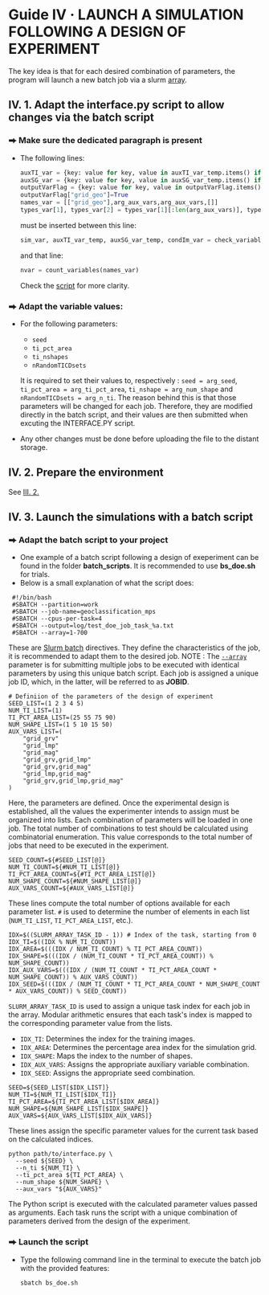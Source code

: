 # Guide IV  · LAUNCH A SIMULATION FOLLOWING A DESIGN OF EXPERIMENT
The key idea is that for each desired combination of parameters, the program will launch a new batch job via a slurm [array](https://slurm.schedmd.com/sbatch.html#OPT_array).
## IV. 1. Adapt the interface.py script to allow changes via the batch script
### ⮕ Make sure the dedicated paragraph is present
- The following lines:
  ```python
  auxTI_var = {key: value for key, value in auxTI_var_temp.items() if key in arg_aux_vars}
  auxSG_var = {key: value for key, value in auxSG_var_temp.items() if key in arg_aux_vars}
  outputVarFlag = {key: value for key, value in outputVarFlag.items() if key in arg_aux_vars}
  outputVarFlag["grid_geo"]=True
  names_var = [["grid_geo"],arg_aux_vars,arg_aux_vars,[]]
  types_var[1], types_var[2] = types_var[1][:len(arg_aux_vars)], types_var[2][:len(arg_aux_vars)]
  ```
  must be inserted between this line:
  ```python
  sim_var, auxTI_var_temp, auxSG_var_temp, condIm_var = check_variables(sim_var, auxTI_var_temp, auxSG_var_temp, condIm_var, names_var, types_var, novalue)
  ```
  and that line:
  ```python
  nvar = count_variables(names_var)
  ```
  Check the [script](https://github.com/AxMeNi/GeoclassificationMPS/blob/550f1475c31712f36b88f58970c87cfa25ba08e3/src/interface.py#L135) for more clarity.
### ⮕ Adapt the variable values:
- For the following parameters:
  - `seed`
  - `ti_pct_area`
  - `ti_nshapes`
  - `nRandomTICDsets`

   It is required to set their values to, respectively : `seed = arg_seed`, `ti_pct_area = arg_ti_pct_area`, `ti_nshape = arg_num_shape` and `nRandomTICDsets = arg_n_ti`. The reason behind this is that those parameters will be changed for each job. Therefore, they are modified directly in the batch script, and their values are then submitted when excuting the INTERFACE.PY script.
- Any other changes must be done before uploading the file to the distant storage.
## IV. 2. Prepare the environment
See [III. 2.](https://github.com/AxMeNi/GeoclassificationMPS/edit/main/Guide%20III%20%C2%B7%20Launch%20a%20simulation%20on%20a%20HPC.md#iii-2-prepare-the-environment)
## IV. 3. Launch the simulations with a batch script
### ⮕ Adapt the batch script to your project
- One example of a batch script following a design of exeperiment can be found in the folder **batch_scripts**. It is recommended to use **bs_doe.sh** for trials.
- Below is a small explanation of what the script does:
 ```batch
  #!/bin/bash
  #SBATCH --partition=work
  #SBATCH --job-name=geoclassification_mps
  #SBATCH --cpus-per-task=4
  #SBATCH --output=log/test_doe_job_task_%a.txt
  #SBATCH --array=1-700
  ```
  These are [Slurm batch](https://slurm.schedmd.com/sbatch.html) directives. They define the characteristics of the job, it is recommended to adapt them to the desired job. NOTE : The [```--array```](https://slurm.schedmd.com/sbatch.html#OPT_array) parameter is for submitting multiple jobs to be executed with identical parameters by using this unique batch script. Each job is assigned a unique job ID, which, in the latter, will be referred to as **JOBID**.
  ```batch
  # Definiion of the parameters of the design of experiment
  SEED_LIST=(1 2 3 4 5)
  NUM_TI_LIST=(1)
  TI_PCT_AREA_LIST=(25 55 75 90)
  NUM_SHAPE_LIST=(1 5 10 15 50)
  AUX_VARS_LIST=(
      "grid_grv"
      "grid_lmp"
      "grid_mag"
      "grid_grv,grid_lmp"
      "grid_grv,grid_mag"
      "grid_lmp,grid_mag"
      "grid_grv,grid_lmp,grid_mag"
  )
   ```
  Here, the parameters are defined. Once the experimental design is established, all the values the experimenter intends to assign must be organized into lists. Each combination of parameters will be loaded in one job. The total number of combinations to test should be calculated using combinatorial enumeration. This value corresponds to the total number of jobs that need to be executed in the experiment.
  ```batch
  SEED_COUNT=${#SEED_LIST[@]}
  NUM_TI_COUNT=${#NUM_TI_LIST[@]}
  TI_PCT_AREA_COUNT=${#TI_PCT_AREA_LIST[@]}
  NUM_SHAPE_COUNT=${#NUM_SHAPE_LIST[@]}
  AUX_VARS_COUNT=${#AUX_VARS_LIST[@]}
  ```
  These lines compute the total number of options available for each parameter list.
  `#` is used to determine the number of elements in each list (`NUM_TI_LIST`, `TI_PCT_AREA_LIST`, etc.).
  ```batch
  IDX=$((SLURM_ARRAY_TASK_ID - 1)) # Index of the task, starting from 0
  IDX_TI=$((IDX % NUM_TI_COUNT))
  IDX_AREA=$(((IDX / NUM_TI_COUNT) % TI_PCT_AREA_COUNT))
  IDX_SHAPE=$(((IDX / (NUM_TI_COUNT * TI_PCT_AREA_COUNT)) % NUM_SHAPE_COUNT))
  IDX_AUX_VARS=$(((IDX / (NUM_TI_COUNT * TI_PCT_AREA_COUNT * NUM_SHAPE_COUNT)) % AUX_VARS_COUNT))
  IDX_SEED=$(((IDX / (NUM_TI_COUNT * TI_PCT_AREA_COUNT * NUM_SHAPE_COUNT * AUX_VARS_COUNT)) % SEED_COUNT))
  ```
  `SLURM_ARRAY_TASK_ID` is used to assign a unique task index for each job in the array.
Modular arithmetic ensures that each task's index is mapped to the corresponding parameter value from the lists.
  - `IDX_TI`: Determines the index for the training images.
  - `IDX_AREA`: Determines the percentage area index for the simulation grid.
  - `IDX_SHAPE`: Maps the index to the number of shapes.
  - `IDX_AUX_VARS`: Assigns the appropriate auxiliary variable combination.
  - `IDX_SEED`: Assigns the appropriate seed combination.
  ```batch
  SEED=${SEED_LIST[$IDX_LIST]}
  NUM_TI=${NUM_TI_LIST[$IDX_TI]}
  TI_PCT_AREA=${TI_PCT_AREA_LIST[$IDX_AREA]}
  NUM_SHAPE=${NUM_SHAPE_LIST[$IDX_SHAPE]}
  AUX_VARS=${AUX_VARS_LIST[$IDX_AUX_VARS]}
  ```
  These lines assign the specific parameter values for the current task based on the calculated indices.
  ```batch
  python path/to/interface.py \
    --seed ${SEED} \
    --n_ti ${NUM_TI} \
    --ti_pct_area ${TI_PCT_AREA} \
    --num_shape ${NUM_SHAPE} \
    --aux_vars "${AUX_VARS}"
  ```
  The Python script is executed with the calculated parameter values passed as arguments.
  Each task runs the script with a unique combination of parameters derived from the design of the experiment.
### ⮕ Launch the script
- Type the following command line in the terminal to execute the batch job with the provided features:
  ```shell
  sbatch bs_doe.sh
  ```

